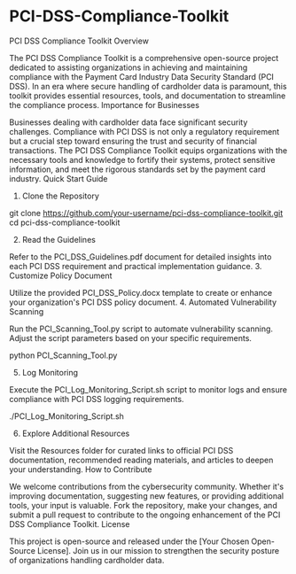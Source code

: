 # PCI-DSS-Compliance-Toolkit

PCI DSS Compliance Toolkit
Overview

The PCI DSS Compliance Toolkit is a comprehensive open-source project dedicated to assisting organizations in achieving and maintaining compliance with the Payment Card Industry Data Security Standard (PCI DSS). In an era where secure handling of cardholder data is paramount, this toolkit provides essential resources, tools, and documentation to streamline the compliance process.
Importance for Businesses

Businesses dealing with cardholder data face significant security challenges. Compliance with PCI DSS is not only a regulatory requirement but a crucial step toward ensuring the trust and security of financial transactions. The PCI DSS Compliance Toolkit equips organizations with the necessary tools and knowledge to fortify their systems, protect sensitive information, and meet the rigorous standards set by the payment card industry.
Quick Start Guide
1. Clone the Repository

git clone https://github.com/your-username/pci-dss-compliance-toolkit.git
cd pci-dss-compliance-toolkit

2. Read the Guidelines

Refer to the PCI_DSS_Guidelines.pdf document for detailed insights into each PCI DSS requirement and practical implementation guidance.
3. Customize Policy Document

Utilize the provided PCI_DSS_Policy.docx template to create or enhance your organization's PCI DSS policy document.
4. Automated Vulnerability Scanning

Run the PCI_Scanning_Tool.py script to automate vulnerability scanning. Adjust the script parameters based on your specific requirements. 

python PCI_Scanning_Tool.py

5. Log Monitoring

Execute the PCI_Log_Monitoring_Script.sh script to monitor logs and ensure compliance with PCI DSS logging requirements.

./PCI_Log_Monitoring_Script.sh

6. Explore Additional Resources

Visit the Resources folder for curated links to official PCI DSS documentation, recommended reading materials, and articles to deepen your understanding.
How to Contribute

We welcome contributions from the cybersecurity community. Whether it's improving documentation, suggesting new features, or providing additional tools, your input is valuable. Fork the repository, make your changes, and submit a pull request to contribute to the ongoing enhancement of the PCI DSS Compliance Toolkit.
License

This project is open-source and released under the [Your Chosen Open-Source License]. Join us in our mission to strengthen the security posture of organizations handling cardholder data.
